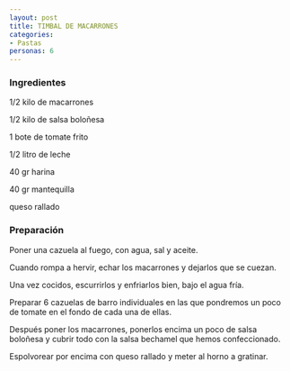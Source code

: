 ```yaml
---
layout: post
title: TIMBAL DE MACARRONES
categories:
- Pastas
personas: 6 
---
```

<h3>Ingredientes</h3>
1/2 kilo de macarrones

1/2 kilo de salsa boloñesa

1 bote de tomate frito

1/2 litro de leche

40 gr harina

40 gr mantequilla

queso rallado

<h3>Preparación</h3>
Poner una cazuela al fuego, con agua, sal y aceite.

Cuando rompa a hervir, echar los macarrones y dejarlos que se cuezan.

Una vez cocidos, escurrirlos y enfriarlos bien, bajo el agua fría.

Preparar 6 cazuelas de barro individuales en las que pondremos un poco de tomate en el fondo de cada una de ellas.

Después poner los macarrones, ponerlos encima un poco de salsa boloñesa y cubrir todo con la salsa bechamel que hemos confeccionado.

Espolvorear por encima con queso rallado y meter al horno a gratinar.